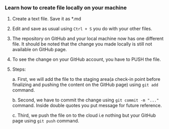 ### Learn how to create file locally on your machine

1. Create a text file.  Save it as *.md
2. Edit and save as usual using `Ctrl + S` you do with your other files.
3. The repository on GitHub and your local machine now has one different file. It should be noted
   that the change you made locally is still not available on GitHub page.
4. To see the change on your GitHub account, you have to PUSH the file.
5. Steps:

    a. First, we will add the file to the staging area(a check-in point before finalizing and 
   pushing the content on the GitHub page) using `git add` command. 
   
    b. Second, we have to commit the change using `git commit -m "..." ` command. Inside double quotes you put message for future reference.
    
    c. Third, we push the file on to the cloud i.e nothing but your GitHub page using `git push` command. 

